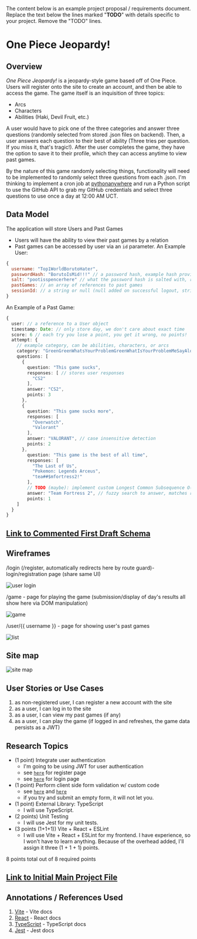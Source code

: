 The content below is an example project proposal / requirements document. Replace the text below the lines marked "__TODO__" with details specific to your project. Remove the "TODO" lines.

# One Piece Jeopardy! 

## Overview

*One Piece Jeopardy!* is a jeopardy-style game based off of One Piece. Users will register onto the site to create an account, and then be able to access the game. The game itself is an inquisition of three topics:
* Arcs
* Characters
* Abilities (Haki, Devil Fruit, etc.)

A user would have to pick one of the three categories and answer three questions (randomly selected from stored .json files on backend). Then, a user answers each question to their best of ability (Three tries per question. If you miss it, that's tragic!). After the user completes the game, they have the option to save it to their profile, which they can access anytime to view past games.

By the nature of this game randomly selecting things, functionality will need to be implemented to randomly select three questions from each .json. I'm thinking to implement a cron job at [pythonanywhere](https://www.pythonanywhere.com) and run a Python script to use the GitHub API to grab my GitHub credentials and select three questions to use once a day at 12:00 AM UCT. 

## Data Model

The application will store Users and Past Games 

* Users will have the ability to view their past games by a relation
* Past games can be accessed by user via an `id` parameter.
An Example User:

```javascript
{
  username: "Top1WorldBorutoHater",
  passwordHash: "BorutoIsMid!!!" // a password hash, example hash provided
  salt: "pootisspencerhere" // what the password hash is salted with, randomly generated per user
  pastGames: // an array of references to past games
  sessionId: // a string or null (null added on successful logout, string added as a randomly generated string on successful login)
}
```

An Example of a Past Game:

```typescript
{
  user: // a reference to a User object
  timestamp: Date: // only store day, we don't care about exact time
  score: 6 // each try you lose a point, you get it wrong, no points!
  attempt: {
    // example category, can be abilities, characters, or arcs
    category: "GreenGreenWhatsYourProblemGreenWhatIsYourProblemMeSayAloneRampMeSayAloneRamp"
    questions: [
      {
        question: "This game sucks",
        responses: [ // stores user responses
          "CS2"
        ],
        answer: "CS2",
        points: 3
      },
      {
        question: "This game sucks more",
        responses: [ 
          "Overwatch",
          "Valorant"
        ],
        answer: "VALORANT", // case insensitive detection
        points: 2
      },
        question: "This game is the best of all time",
        responses: [ 
          "The Last of Us",
          "Pokemon: Legends Arceus",
          "tea##$mfortress2!"
        ],
        // TODO (maybe): implement custom Longest Common Subsequence O(M*N) dynamic programming algorithm for fuzzy search
        answer: "Team Fortress 2", // fuzzy search to answer, matches result
        points: 1
    ]
  }
}
```


## [Link to Commented First Draft Schema](backend/db.ts) 

## Wireframes

/login (/register, automatically redirects here by route guard)- login/registration page (share same UI)

![user login](documentation/login.jpg)

/game - page for playing the game (submission/display of day's results all show here via DOM manipulation)

![game](documentation/game.jpg)

/user/{{ username }} - page for showing user's past games

![list](documentation/profile.jpg)

## Site map

![site map](documentation/site-map.jpg)

## User Stories or Use Cases

1. as non-registered user, I can register a new account with the site
2. as a user, I can log in to the site
3. as a user, I can view my past games (if any)
4. as a user, I can play the game (if logged in and refreshes, the game data persists as a JWT)

## Research Topics

* (1 point) Integrate user authentication
    * I'm going to be using JWT for user authentication
    * see <code>[here](frontend/src/views/Register/Register.tsx)</code> for register page
    * see <code>[here](frontend/src/views/Login/Login.tsx)</code> for login page
* (1 point) Perform client side form validation w/ custom code
    * see <code>[here](frontend/src/views/Register/Register.tsx)</code> and <code>[here](frontend/src/views/Login/Login.tsx)</code>
    * if you try and submit an empty form, it will not let you.
* (1 point) External Library: TypeScript
    * I will use TypeScript.
* (2 points) Unit Testing
    * I will use Jest for my unit tests.
* (3 points (1+1+1)) Vite + React + ESLint
    * I will use Vite + React + ESLint for my frontend. I have experience, so I won't have to learn anything. Because of the overhead added, I'll assign it three (1 + 1 + 1) points.

8 points total out of 8 required points


## [Link to Initial Main Project File](backend/app.ts)

## Annotations / References Used

1. [Vite](https://vitejs.dev/guide/)  -    Vite docs
2. [React](https://react.dev/reference/react) - React docs
3. [TypeScript](https://www.typescriptlang.org/docs/handbook/intro.html)  -  TypeScript docs
4. [Jest](https://jestjs.io/docs/getting-started)  -  Jest docs

